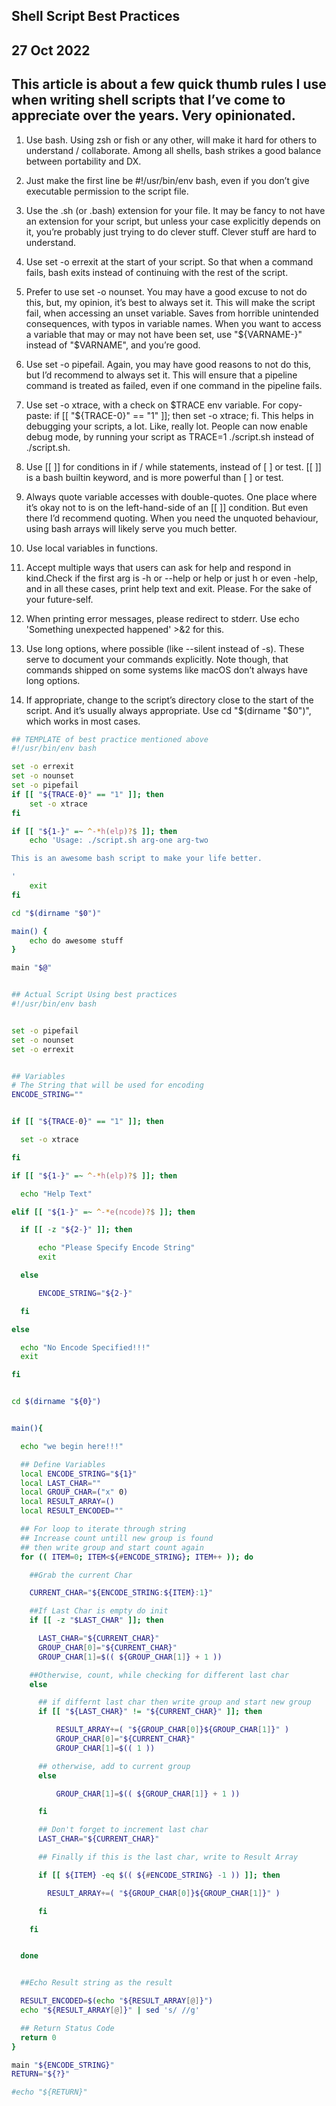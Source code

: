 ## Shell Script Best Practices
## 27 Oct 2022

## This article is about a few quick thumb rules I use when writing shell scripts that I’ve come to appreciate over the years. Very opinionated.


1. Use bash. Using zsh or fish or any other, will make it hard for others to understand / collaborate. Among all shells, bash strikes a good balance between portability and DX.

2. Just make the first line be #!/usr/bin/env bash, even if you don’t give executable permission to the script file.

3. Use the .sh (or .bash) extension for your file. It may be fancy to not have an extension for your script, but unless your case explicitly depends on it, you’re probably just trying to do clever stuff. Clever stuff are hard to understand.

4. Use set -o errexit at the start of your script. So that when a command fails, bash exits instead of continuing with the rest of the script.

5. Prefer to use set -o nounset. You may have a good excuse to not do this, but, my opinion, it’s best to always set it. This will make the script fail, when accessing an unset variable. Saves from horrible unintended consequences, with typos in variable names. When you want to access a variable that may or may not have been set, use "${VARNAME-}" instead of "$VARNAME", and you’re good.

6. Use set -o pipefail. Again, you may have good reasons to not do this, but I’d recommend to always set it. This will ensure that a pipeline command is treated as failed, even if one command in the pipeline fails.

7. Use set -o xtrace, with a check on $TRACE env variable. For copy-paste: if [[ "${TRACE-0}" == "1" ]]; then set -o xtrace; fi. This helps in debugging your scripts, a lot. Like, really lot. People can now enable debug mode, by running your script as TRACE=1 ./script.sh instead of ./script.sh.

8. Use [[ ]] for conditions in if / while statements, instead of [ ] or test. [[ ]] is a bash builtin keyword, and is more powerful than [ ] or test.

9. Always quote variable accesses with double-quotes. One place where it’s okay not to is on the left-hand-side of an [[ ]] condition. But even there I’d recommend quoting. When you need the unquoted behaviour, using bash arrays will likely serve you much better.

10. Use local variables in functions.

11. Accept multiple ways that users can ask for help and respond in kind.Check if the first arg is -h or --help or help or just h or even -help, and in all these cases, print help text and exit. Please. For the sake of your future-self.

12. When printing error messages, please redirect to stderr. Use echo 'Something unexpected happened' >&2 for this.

13. Use long options, where possible (like --silent instead of -s). These serve to document your commands explicitly. Note though, that commands shipped on some systems like macOS don’t always have long options.

14. If appropriate, change to the script’s directory close to the start of the script. And it’s usually always appropriate. Use cd "$(dirname "$0")", which works in most cases.

   

```bash
## TEMPLATE of best practice mentioned above
#!/usr/bin/env bash

set -o errexit
set -o nounset
set -o pipefail
if [[ "${TRACE-0}" == "1" ]]; then
    set -o xtrace
fi

if [[ "${1-}" =~ ^-*h(elp)?$ ]]; then
    echo 'Usage: ./script.sh arg-one arg-two

This is an awesome bash script to make your life better.

'
    exit
fi

cd "$(dirname "$0")"

main() {
    echo do awesome stuff
}

main "$@"


```


```bash

## Actual Script Using best practices
#!/usr/bin/env bash


set -o pipefail
set -o nounset
set -o errexit


## Variables
# The String that will be used for encoding
ENCODE_STRING=""


if [[ "${TRACE-0}" == "1" ]]; then

  set -o xtrace

fi

if [[ "${1-}" =~ ^-*h(elp)?$ ]]; then

  echo "Help Text"

elif [[ "${1-}" =~ ^-*e(ncode)?$ ]]; then

  if [[ -z "${2-}" ]]; then

      echo "Please Specify Encode String"
      exit

  else

      ENCODE_STRING="${2-}"

  fi

else

  echo "No Encode Specified!!!"
  exit

fi


cd $(dirname "${0}")


main(){

  echo "we begin here!!!"

  ## Define Variables
  local ENCODE_STRING="${1}"
  local LAST_CHAR=""
  local GROUP_CHAR=("x" 0)
  local RESULT_ARRAY=()
  local RESULT_ENCODED=""

  ## For loop to iterate through string
  ## Increase count untill new group is found
  ## then write group and start count again
  for (( ITEM=0; ITEM<${#ENCODE_STRING}; ITEM++ )); do

    ##Grab the current Char

    CURRENT_CHAR="${ENCODE_STRING:${ITEM}:1}"

    ##If Last Char is empty do init
    if [[ -z "$LAST_CHAR" ]]; then

      LAST_CHAR="${CURRENT_CHAR}"
      GROUP_CHAR[0]="${CURRENT_CHAR}"
      GROUP_CHAR[1]=$(( ${GROUP_CHAR[1]} + 1 ))

    ##Otherwise, count, while checking for different last char
    else

      ## if differnt last char then write group and start new group
      if [[ "${LAST_CHAR}" != "${CURRENT_CHAR}" ]]; then

          RESULT_ARRAY+=( "${GROUP_CHAR[0]}${GROUP_CHAR[1]}" )
          GROUP_CHAR[0]="${CURRENT_CHAR}"
          GROUP_CHAR[1]=$(( 1 ))

      ## otherwise, add to current group
      else

          GROUP_CHAR[1]=$(( ${GROUP_CHAR[1]} + 1 ))

      fi 

      ## Don't forget to increment last char
      LAST_CHAR="${CURRENT_CHAR}"

      ## Finally if this is the last char, write to Result Array

      if [[ ${ITEM} -eq $(( ${#ENCODE_STRING} -1 )) ]]; then

        RESULT_ARRAY+=( "${GROUP_CHAR[0]}${GROUP_CHAR[1]}" )

      fi

    fi


  done


  ##Echo Result string as the result

  RESULT_ENCODED=$(echo "${RESULT_ARRAY[@]}")
  echo "${RESULT_ARRAY[@]}" | sed 's/ //g'

  ## Return Status Code
  return 0
}

main "${ENCODE_STRING}"
RETURN="${?}"

#echo "${RETURN}"


```